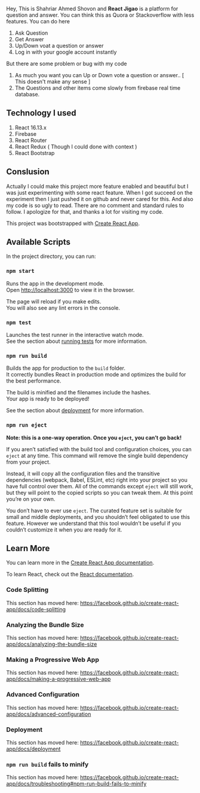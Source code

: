 Hey,
This is Shahriar Ahmed Shovon and <b>React Jigao</b> is a platform for question and answer. You can think this as Quora or Stackoverflow with less features. You can do here
<ol> 
  <li>Ask Question</li>
  <li>Get Answer</li>
  <li>Up/Down voat a question or answer</li>
  <li>Log in with your google account instantly</li>
</ol>

But there are some problem or bug with my code
<ol>
  <li>As much you want you can Up or Down vote a question or answer.. [ This doesn't make any sense ]</li>
  <li>The Questions and other items come slowly from firebase real time database.</li>
</ol>

## Technology I used

<ol>
  <li>React 16.13.x</li>
  <li>Firebase</li>
  <li>React Router</li>
  <li>React Redux ( Though I could done with context )</li>
  <li>React Bootstrap</li>
</ol>

## Conslusion

Actually I could make this project more feature enabled and beautiful but I was just experimenting with some react feature. When I got succeed on the experiment then I just pushed it on github and never cared for this. And also my code is so ugly to read. There are no comment and standard rules to follow. I apologize for that, and thanks a lot for visiting my code.

This project was bootstrapped with [Create React App](https://github.com/facebook/create-react-app).

## Available Scripts

In the project directory, you can run:

### `npm start`

Runs the app in the development mode.<br />
Open [http://localhost:3000](http://localhost:3000) to view it in the browser.

The page will reload if you make edits.<br />
You will also see any lint errors in the console.

### `npm test`

Launches the test runner in the interactive watch mode.<br />
See the section about [running tests](https://facebook.github.io/create-react-app/docs/running-tests) for more information.

### `npm run build`

Builds the app for production to the `build` folder.<br />
It correctly bundles React in production mode and optimizes the build for the best performance.

The build is minified and the filenames include the hashes.<br />
Your app is ready to be deployed!

See the section about [deployment](https://facebook.github.io/create-react-app/docs/deployment) for more information.

### `npm run eject`

**Note: this is a one-way operation. Once you `eject`, you can’t go back!**

If you aren’t satisfied with the build tool and configuration choices, you can `eject` at any time. This command will remove the single build dependency from your project.

Instead, it will copy all the configuration files and the transitive dependencies (webpack, Babel, ESLint, etc) right into your project so you have full control over them. All of the commands except `eject` will still work, but they will point to the copied scripts so you can tweak them. At this point you’re on your own.

You don’t have to ever use `eject`. The curated feature set is suitable for small and middle deployments, and you shouldn’t feel obligated to use this feature. However we understand that this tool wouldn’t be useful if you couldn’t customize it when you are ready for it.

## Learn More

You can learn more in the [Create React App documentation](https://facebook.github.io/create-react-app/docs/getting-started).

To learn React, check out the [React documentation](https://reactjs.org/).

### Code Splitting

This section has moved here: https://facebook.github.io/create-react-app/docs/code-splitting

### Analyzing the Bundle Size

This section has moved here: https://facebook.github.io/create-react-app/docs/analyzing-the-bundle-size

### Making a Progressive Web App

This section has moved here: https://facebook.github.io/create-react-app/docs/making-a-progressive-web-app

### Advanced Configuration

This section has moved here: https://facebook.github.io/create-react-app/docs/advanced-configuration

### Deployment

This section has moved here: https://facebook.github.io/create-react-app/docs/deployment

### `npm run build` fails to minify

This section has moved here: https://facebook.github.io/create-react-app/docs/troubleshooting#npm-run-build-fails-to-minify
